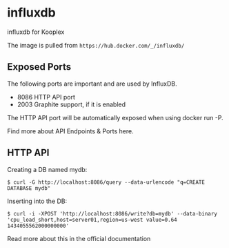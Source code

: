 # influxdb
influxdb for Kooplex

The image is pulled from `https://hub.docker.com/_/influxdb/`

## Exposed Ports

The following ports are important and are used by InfluxDB.

*    8086 HTTP API port
*   2003 Graphite support, if it is enabled

The HTTP API port will be automatically exposed when using docker run -P.

Find more about API Endpoints & Ports here.

## HTTP API

Creating a DB named mydb:
```
$ curl -G http://localhost:8086/query --data-urlencode "q=CREATE DATABASE mydb"
```
Inserting into the DB:
```
$ curl -i -XPOST 'http://localhost:8086/write?db=mydb' --data-binary 'cpu_load_short,host=server01,region=us-west value=0.64 1434055562000000000'
```
Read more about this in the official documentation
